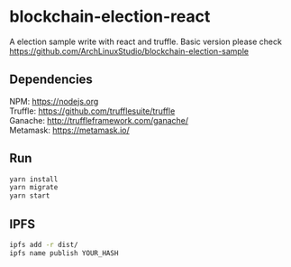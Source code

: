 # blockchain-election-react

A election sample write with react and truffle. Basic version please check https://github.com/ArchLinuxStudio/blockchain-election-sample

## Dependencies

NPM: https://nodejs.org  
Truffle: https://github.com/trufflesuite/truffle  
Ganache: http://truffleframework.com/ganache/  
Metamask: https://metamask.io/

## Run

```bash
yarn install
yarn migrate
yarn start
```

## IPFS

```bash
ipfs add -r dist/
ipfs name publish YOUR_HASH
```
